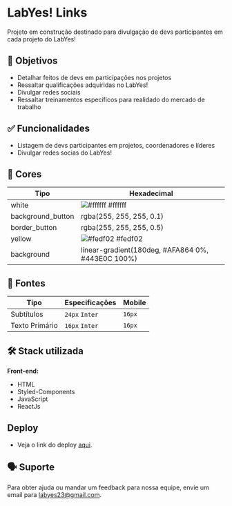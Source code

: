 # LabYes! Links

Projeto em construção destinado para divulgação de devs participantes em cada projeto do LabYes!

## 🎯 Objetivos

- Detalhar feitos de devs em participações nos projetos
- Ressaltar qualificações adquiridas no LabYes!
- Divulgar redes sociais
- Ressaltar treinamentos específicos para realidado do mercado de trabalho

## ✅ Funcionalidades

- Listagem de devs participantes em projetos, coordenadores e líderes
- Divulgar redes socias do LabYes!

## 🎨 Cores

| Tipo               | Hexadecimal                                                      |
| ----------         | ---------------------------------------------------------------- |
| white              | ![#ffffff](https://via.placeholder.com/10/ffffff?text=+) #ffffff |
| background_button  | rgba(255, 255, 255, 0.1)                                         |
| border_button      | rgba(255, 255, 255, 0.5)                                         |
| yellow             | ![#fedf02](https://via.placeholder.com/10/fedf02?text=+) #fedf02 |
| background         | linear-gradient(180deg, #AFA864 0%, #443E0C 100%)                |

## 📃 Fontes

| Tipo              | Especificações  | Mobile |
| ----------------- | --------------- | ------ |
| Subtítulos        | `24px` `Inter` | `16px` |
| Texto Primário    | `16px` `Inter` | `16px` |

## 🛠️ Stack utilizada

**Front-end:**

- HTML
- Styled-Components
- JavaScript
- ReactJs

## Deploy

- Veja o link do deploy [aqui](link-do-deploy).

## 🗣️ Suporte

Para obter ajuda ou mandar um feedback para nossa equipe, envie um email para labyes23@gmail.com.
